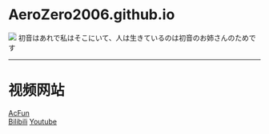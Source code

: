 # AeroZero2006.github.io
<img style="-webkit-user-select: none;margin: auto;background-color: hsl(0, 0%, 90%);transition: background-color 300ms;" src="https://ipcounter.ihcr.top/">  
初音はあれで私はそこにいて、人は生きているのは初音のお姉さんのためです


***

# 视频网站

[AcFun](https://www.acfun.cn/u/63219615)  
[Bilibili](https://space.bilibili.com/588710168)
[Youtube](https://www.youtube.com/channel/UCgVCFr2is2uPdku10oEyhhw)
